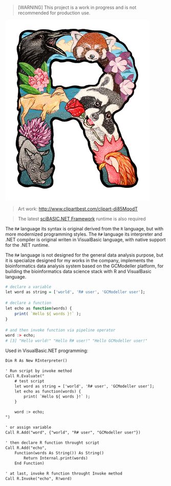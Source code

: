 > [WARNING] This project is a work in progress and is not recommended for production use.

<img src="./language-design/images/R-sharp.png" width="450px" />

> Art work: http://www.clipartbest.com/clipart-di85MqodT

> The latest [sciBASIC.NET Framework](https://github.com/xieguigang/sciBASIC) runtime is also required

The ``R#`` language its syntax is original derived from the ``R`` language, but with more modernized programming styles. The ``R#`` language its interpreter and .NET compiler is original writen in VisualBasic language, with native support for the .NET runtime.

The ``R#`` language is not designed for the general data analysis purpose, but it is specialize designed for my works in the company, implements the bioinformatics data analysis system based on the GCModeller platform, for building the bioinformatics data science stack with R and VisualBasic language.

```R
# declare a variable
let word as string = ['world', 'R# user', 'GCModeller user'];

# declare a function
let echo as function(words) {
    print( `Hello ${ words }!` );
}

# and then invoke function via pipeline operator
word :> echo;
# [3] "Hello world!" "Hello R# user!" "Hello GCModeller user!"
```

Used in VisualBasic.NET programming:

```vbnet
Dim R As New RInterpreter()

' Run script by invoke method
Call R.Evaluate("
    # test script
    let word as string = ['world', 'R# user', 'GCModeller user'];
    let echo as function(words) {
        print( `Hello ${ words }!` );
    }

    word :> echo;
")

' or assign variable
Call R.Add("word", {"world", "R# user", "GCModeller user"})

' then declare R function throught script
Call R.Add("echo", 
    Function(words As String()) As String()
        Return Internal.print(words)
    End Function)

' at last, invoke R function throught Invoke method
Call R.Invoke("echo", R!word)
```
